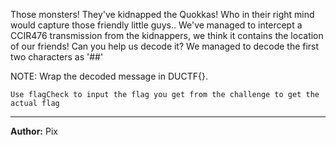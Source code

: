 Those monsters! They've kidnapped the Quokkas! Who in their right mind would capture those friendly little guys.. We've managed to intercept a CCIR476 transmission from the kidnappers, we think it contains the location of our friends! Can you help us decode it? We managed to decode the first two characters as '##'

NOTE: Wrap the decoded message in DUCTF{}.

``Use flagCheck to input the flag you get from the challenge to get the actual flag``

---
**Author:** Pix